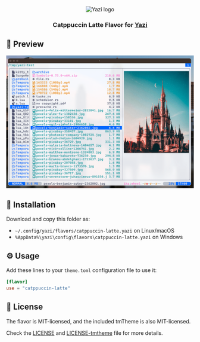 <div align="center">
  <img src="https://github.com/sxyazi/yazi/blob/main/assets/logo.png?raw=true" alt="Yazi logo" width="20%">
</div>

<h3 align="center">
	Catppuccin Latte Flavor for <a href="https://github.com/sxyazi/yazi">Yazi</a>
</h3>

## 👀 Preview

<img src="preview.png" width="600" />

## 🎨 Installation

Download and copy this folder as:

- `~/.config/yazi/flavors/catppuccin-latte.yazi` on Linux/macOS
- `%AppData%\yazi\config\flavors\catppuccin-latte.yazi` on Windows

## ⚙️ Usage

Add these lines to your `theme.toml` configuration file to use it:

```toml
[flavor]
use = "catppuccin-latte"
```

## 📜 License

The flavor is MIT-licensed, and the included tmTheme is also MIT-licensed.

Check the [LICENSE](LICENSE) and [LICENSE-tmtheme](LICENSE-tmtheme) file for more details.
